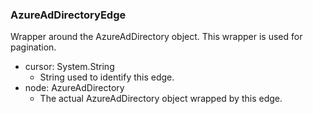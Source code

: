### AzureAdDirectoryEdge
Wrapper around the AzureAdDirectory object. This wrapper is used for pagination.

- cursor: System.String
  - String used to identify this edge.
- node: AzureAdDirectory
  - The actual AzureAdDirectory object wrapped by this edge.
